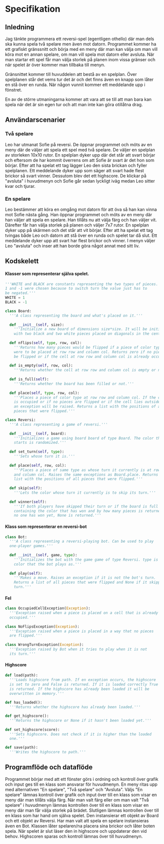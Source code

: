 # Specifikation

## Inledning

Jag tänkte programmera ett reversi-spel (egentligen othello) där man dels ska kunna spela två spelare men även mot datorn. Programmet kommer ha ett grafiskt gränssnitt och börja med en meny där man kan välja om man vill köra mot en annan spelare, om man vill spela mot datorn eller avsluta. När man startar ett spel får man välja storlek på planen inom vissa gränser och när spelet är över kommer man tillbaka till menyn.

Gränsnittet kommer till huvuddelen att bestå av en spelplan. Över spelplanen står det vems tur det är och det finns även en knapp som låter en stå över en runda. När någon vunnit kommer ett meddelande upp i fönstret.

En av de större utmaningarna kommer att vara att se till att man bara kan spela när det är sin egen tur och att man inte kan göra otillåtna drag.

## Användarscenarier

### Två spelare

Leo har utmanat Sofie på reversi. De öppnar programmet och möts av en meny där de väljer att spela ett spel med två spelare. De väljer en spelplan av storleken 10x10 rutor. En spelplan dyker upp där det står att svart börjar och eftersom de har kommit överrens om att Sofie är svart är det hon som börjar. Efter att ha spelat ett tag lägger Leo den sista brickan och fyller spelplanen. Ett meddelande dyker upp som säger att svart hade flest brickor så svart vinner. Dessutom blev det ett highscore. De klickar på "avsluta" i huvudmenyn och Sofie går sedan lyckligt iväg medan Leo sitter kvar och tjurar.

### En spelare

Leo bestämmer att köra en omgång mot datorn för att öva så han kan vinna mot Sofie nästa gång. Han öppnar programmet och möts av en meny där han väljer att spela en spelare. Han tillåts nu att välja färg och han väljer vit. Därefter får han välja storlek på planen och väljer 7x7 rutor. En spelplan dyker upp på skärmen och det står att vit börjar. Efter att ha spelat ett tag tvingas både Leo och datorn att stå över en runda och spelet tar då slut. Ett meddelande dyker upp att svart har flest brickor och vinner. I menyn väljer Leo "avsluta" och inser att han borde göra något annat med sitt liv.

## Kodskelett

#### Klasser som representerar själva spelet.
```python
'''WHITE and BLACK are constants representing the two types of pieces.
1 and -1 were chosen because to switch turn the value just has to
be negated.'''
WHITE = 1
BLACK = -1

class Board:
  '''A class representing the board and what's placed on it.'''
  
  def __init__(self, size):
    '''Initialize a new board of dimensions size*size. It will be initialized
    with two black and two white pieces placed on diagonals in the center.'''
  
  def nflips(self, type, row, col):
    '''Returns how many pieces would be flipped if a piece of color type
    were to be placed at row row and column col. Returns zero if no pieces would
    be flipped or if the cell at row row and column col is already occupied.'''
    
  def is_empty(self, row, col):
    '''Returns whether the cell at row row and column col is empty or not'''
  
  def is_full(self):
    '''Returns whether the board has been filled or not.'''
    
  def place(self, type, row, col):
    '''Places a piece of color type at row row and column col. If the cell
    is occupied or if no pieces are flipped or if the cell lies outside of the board
    an exception will be raised. Returns a list with the positions of all
    pieces that were flipped.'''

class Reversi:
  '''A class representing a game of reversi.'''
  
  def __init__(self, board):
    '''Initializes a game using board board of type Board. The color that
    starts is randomized.'''
  
  def set_turn(self, type):
    '''Sets whose turn it is.'''
  
  def place(self, row, col):
    '''Places a piece of same type as whose turn it currently is at row row
    and column col. Raises the same exceptions as Board.place. Returns a
    list with the positions of all pieces that were flipped.'''
  
  def skip(self):
    '''Lets the color whose turn it currently is to skip its turn.'''
  
  def winner(self):
    '''If both players have skipped their turn or if the board is full a list
    containing the color that has won and by how many pieces is returned. If
    no one has won yet, None is returned.'''
```

#### Klass som representerar en reversi-bot

```python
class Bot:
  '''A class representing a reversi-playing bot. Can be used to play
  one-player games.'''
  
  def __init__(self, game, type):
    '''Initializes the bot with the game game of type Reversi. type is the
    color that the bot plays as.'''
  
  def play(self):
    '''Makes a move. Raises an exception if it is not the bot's turn.
    Returns a list of all pieces that were flipped and None if it skipped its
    turn.'''
```

#### Fel

```python
class OccupiedCellException(Exception):
  '''Exception raised when a piece is placed on a cell that is already
  occupied.'''
  
class NoFlipsException(Exception):
  '''Exception raised when a piece is placed in a way that no pieces
  are flipped.'''
  
class WrongTurnException(Exception):
  '''Exception raised by Bot when it tries to play when it is not
  its turn.'''
```

#### Highscore

```python
def load(path):
  '''Loads highscore from path. If en exception occurs, the highscore
  is set to zero and False is returned. If it is loaded correctly True
  is returned. If the highscore has already been loaded it will be
  overwritten in memory.'''
  
def has_loaded():
  '''Returns whether the highscore has already been loaded.'''

def get_highscore():
  '''Returns the highscore or None if it hasn't been loaded yet.'''
  
def set_highscore(score):
  '''Sets highscore. Does not check if it is higher than the loaded
  one.'''

def save(path):
  '''Writes the highscore to path.'''
```
## Programflöde och dataflöde

Programmet börjar med att ett fönster görs i ordning och kontroll över grafik och input ges till en klass som ansvarar för huvudmenyn. En meny ritas upp med alternativen "En spelare", "Två spelare" och "Avsluta". Väljs "En spelare" lämnas kontroll över grafik och input över till en klass som visar en meny där man tillåts välja färg. När man valt färg eller om man valt "Två spelare" i huvudmenyn lämnas kontrollen över till en klass som visar en meny där man får välja storlek på brädet. Slutligen lämnas kontrollen över till en klass som har hand om själva spelet. Den instansierar ett objekt av Board och ett objekt av Reversi. Har man valt att spela en spelare instansieras även en Bot. Klassen låter spelaren/na placera sina brickor och låter boten spela. När spelet är slut läser den in highscore och uppdaterar den vid behov. Highscoren sparas och kontroll lämnas över till huvudmenyn.
